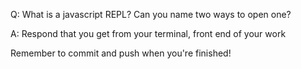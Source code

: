 Q: What is a javascript REPL? Can you name two ways to open one?

A: Respond that you get from your terminal, front end of your work


Remember to commit and push when you're finished!
